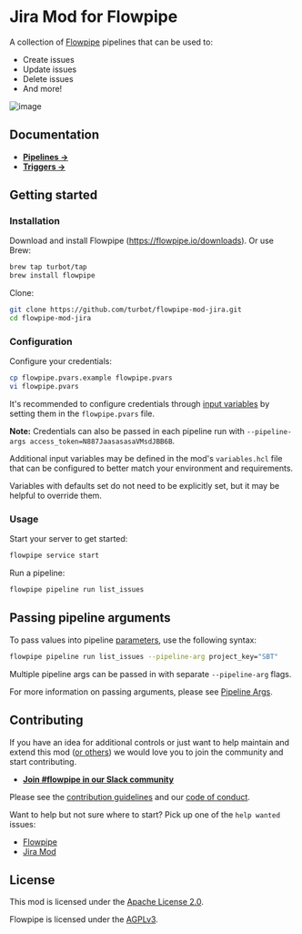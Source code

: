 # Jira Mod for Flowpipe

A collection of [Flowpipe](https://flowpipe.io) pipelines that can be used to:
- Create issues
- Update issues
- Delete issues
- And more!

![image](https://github.com/turbot/flowpipe-mod-jira/blob/staging/docs/images/flowpipe_test_run.png?raw=true)

## Documentation

- **[Pipelines →](https://hub.flowpipe.io/mods/turbot/jira/pipelines)**
- **[Triggers →](https://hub.flowpipe.io/mods/turbot/jira/triggers)**

## Getting started

### Installation

Download and install Flowpipe (https://flowpipe.io/downloads). Or use Brew:

```sh
brew tap turbot/tap
brew install flowpipe
```

Clone:

```sh
git clone https://github.com/turbot/flowpipe-mod-jira.git
cd flowpipe-mod-jira
```

### Configuration

Configure your credentials:

```sh
cp flowpipe.pvars.example flowpipe.pvars
vi flowpipe.pvars
```

It's recommended to configure credentials through [input variables](https://flowpipe.io/docs/using-flowpipe/mod-variables) by setting them in the `flowpipe.pvars` file.

**Note:** Credentials can also be passed in each pipeline run with `--pipeline-args access_token=N887JaasasasaVMsdJBB6B`.

Additional input variables may be defined in the mod's `variables.hcl` file that can be configured to better match your environment and requirements.

Variables with defaults set do not need to be explicitly set, but it may be helpful to override them.

### Usage

Start your server to get started:

```sh
flowpipe service start
```

Run a pipeline:

```sh
flowpipe pipeline run list_issues
```

## Passing pipeline arguments

To pass values into pipeline [parameters](https://flowpipe.io/docs/using-flowpipe/pipeline-parameters), use the following syntax:

```sh
flowpipe pipeline run list_issues --pipeline-arg project_key="SBT"
```

Multiple pipeline args can be passed in with separate `--pipeline-arg` flags.

For more information on passing arguments, please see [Pipeline Args](https://flowpipe.io/docs/using-flowpipe/pipeline-arguments).

## Contributing

If you have an idea for additional controls or just want to help maintain and extend this mod ([or others](https://github.com/topics/flowpipe-mod)) we would love you to join the community and start contributing.

- **[Join #flowpipe in our Slack community ](https://flowpipe.io/community/join)**

Please see the [contribution guidelines](https://github.com/turbot/flowpipe/blob/main/CONTRIBUTING.md) and our [code of conduct](https://github.com/turbot/flowpipe/blob/main/CODE_OF_CONDUCT.md).

Want to help but not sure where to start? Pick up one of the `help wanted` issues:

- [Flowpipe](https://github.com/turbot/flowpipe/labels/help%20wanted)
- [Jira Mod](https://github.com/turbot/flowpipe-mod-jira/labels/help%20wanted)

## License

This mod is licensed under the [Apache License 2.0](https://github.com/turbot/flowpipe-mod-jira/blob/main/LICENSE).

Flowpipe is licensed under the [AGPLv3](https://github.com/turbot/flowpipe/blob/main/LICENSE).
